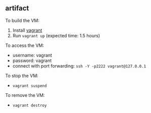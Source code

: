 artifact
---

To build the VM:

1. Install [vagrant](http://vagrantup.com)
2. Run `vagrant up` (expected time: 1.5 hours)


To access the VM:

- username: vagrant
- password: vagrant
- connect with port forwarding: `ssh -Y -p2222 vagrant@127.0.0.1`


To stop the VM:

- `vagrant suspend`


To remove the VM:

- `vagrant destroy`
